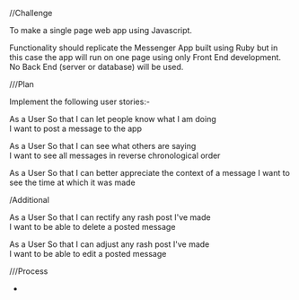 //Challenge

To make a single page web app using Javascript.

Functionality should replicate the Messenger App built using Ruby but in this case the app will run on one page using only Front End development. No Back End (server or database) will be used.

///Plan

Implement the following user stories:- 

As a User
So that I can let people know what I am doing  
I want to post a message to the app

As a User
So that I can see what others are saying  
I want to see all messages in reverse chronological order

As a User
So that I can better appreciate the context of a message
I want to see the time at which it was made

/Additional

As a User
So that I can rectify any rash post I've made  
I want to be able to delete a posted message

As a User
So that I can adjust any rash post I've made  
I want to be able to edit a posted message


///Process

-